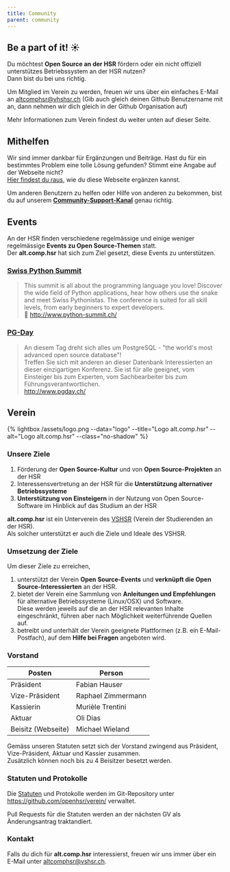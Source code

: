 ```yaml
---
title: Community
parent: community
---
```


## Be a part of it! :sunny:

Du möchtest **Open Source an der HSR** fördern oder ein nicht offiziell unterstützes Betriebssystem an der HSR nutzen?  
Dann bist du bei uns richtig.

Um Mitglied im Verein zu werden, freuen wir uns über ein einfaches E-Mail an <altcomphsr@vhshsr.ch> (Gib auch gleich deinen Github Benutzername mit an, dann nehmen wir dich gleich in der Github Organisation auf)

Mehr Informationen zum Verein findest du weiter unten auf dieser Seite.

## Mithelfen

Wir sind immer dankbar für Ergänzungen und Beiträge. Hast du für ein bestimmtes Problem eine tolle Lösung gefunden? Stimmt eine Angabe auf der Webseite nicht?  
[Hier findest du raus](/contribute/), wie du diese Webseite ergänzen kannst.

Um anderen Benutzern zu helfen oder Hilfe von anderen zu bekommen, bist du auf unserem **[Community-Support-Kanal](/hilfe/)** genau richtig.

## Events

An der HSR finden verschiedene regelmässige und einige weniger regelmässige **Events zu Open Source-Themen** statt.  
Der **alt.comp.hsr** hat sich zum Ziel gesetzt, diese Events zu unterstützen.

### [Swiss Python Summit](http://www.python-summit.ch/)

> This summit is all about the programming language you love! Discover the wide field of Python applications, hear how others use the snake and meet Swiss Pythonistas. The conference is suited for all skill levels, from early beginners to expert developers.  
:snake: <http://www.python-summit.ch/>

### [PG-Day](http://www.pgday.ch/)
> An diesem Tag dreht sich alles um PostgreSQL - "the world's most advanced open source database"!  
> Treffen Sie sich mit anderen an dieser Datenbank Interessierten an dieser einzigartigen Konferenz. Sie ist für alle geeignet, vom Einsteiger bis zum Experten, vom Sachbearbeiter bis zum Führungsverantwortlichen.  
<http://www.pgday.ch/>

## Verein

{% lightbox /assets/logo.png --data="logo" --title="Logo alt.comp.hsr" --alt="Logo alt.comp.hsr" --class="no-shadow" %}

### Unsere Ziele

1. Förderung der **Open Source-Kultur** und von **Open Source-Projekten** an der HSR
2. Interessensvertretung an der HSR für die **Unterstützung alternativer Betriebssysteme**
3. **Unterstützung von Einsteigern** in der Nutzung von Open Source-Software im Hinblick auf das Studium an der HSR

**alt.comp.hsr** ist ein Unterverein des [VSHSR](http://www.vshsr.ch/) (Verein der Studierenden an der HSR).  
Als solcher unterstützt er auch die Ziele und Ideale des VSHSR.


### Umsetzung der Ziele

Um dieser Ziele zu erreichen,

1. unterstützt der Verein **Open Source-Events** und **verknüpft die Open Source-Interessierten** an der HSR.
2. bietet der Verein eine Sammlung von **Anleitungen und Empfehlungen** für alternative Betriebssysteme (Linux/OSX) und Software.  
   Diese werden jeweils auf die an der HSR relevanten Inhalte eingeschränkt, führen aber nach Möglichkeit weiterführende Quellen auf.
3. betreibt und unterhält der Verein geeignete Plattformen (z.B. ein E-Mail-Postfach), auf dem **Hilfe bei Fragen** angeboten wird.


### Vorstand

Posten | Person
------ | ------
Präsident | Fabian Hauser
Vize-Präsident | Raphael Zimmermann
Kassierin | Murièle Trentini
Aktuar  | Oli Dias
Beisitz (Webseite) | Michael Wieland

Gemäss unseren Statuten setzt sich der Vorstand zwingend aus Präsident, Vize-Präsident, Aktuar und Kassier zusammen.  
Zusätzlich können noch bis zu 4 Beisitzer besetzt werden.

### Statuten und Protokolle

Die [Statuten](/assets/verein/statuten.pdf) und Protokolle werden im Git-Repository unter <https://github.com/openhsr/verein/> verwaltet.

Pull Requests für die Statuten werden an der nächsten GV als Änderungsantrag traktandiert.

### Kontakt

Falls du dich für **alt.comp.hsr** interessierst, freuen wir uns immer über ein E-Mail unter <altcomphsr@vshsr.ch>.

